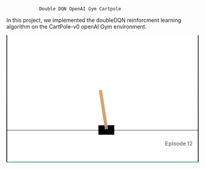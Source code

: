                 Double DQN OpenAI Gym Cartpole

In this project, we implemented the doubleDQN reinforcment learning algorithm on 
the CartPole-v0 openAI Gym environment.



![The CartPole-v0 Environment](cartpole.PNG)
